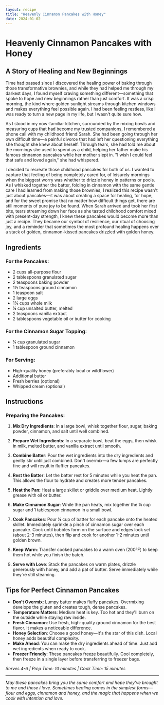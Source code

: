 ```yaml
---
layout: recipe
title: "Heavenly Cinnamon Pancakes with Honey"
date: 2024-01-02
---
```


# Heavenly Cinnamon Pancakes with Honey

## A Story of Healing and New Beginnings

Time had passed since I discovered the healing power of baking through those transformative brownies, and while they had helped me through my darkest days, I found myself craving something different—something that spoke to hope and new beginnings rather than just comfort. It was a crisp morning, the kind where golden sunlight streams through kitchen windows and makes everything feel possible again. I had been feeling restless, like I was ready to turn a new page in my life, but I wasn't quite sure how.

As I stood in my now-familiar kitchen, surrounded by the mixing bowls and measuring cups that had become my trusted companions, I remembered a phone call with my childhood friend Sarah. She had been going through her own difficult time—a painful divorce that had left her questioning everything she thought she knew about herself. Through tears, she had told me about the mornings she used to spend as a child, helping her father make his famous cinnamon pancakes while her mother slept in. "I wish I could feel that safe and loved again," she had whispered.

I decided to recreate those childhood pancakes for both of us. I wanted to capture that feeling of being completely cared for, of leisurely mornings when the biggest worry was whether to drizzle honey in patterns or pools. As I whisked together the batter, folding in cinnamon with the same gentle care I had learned from making those brownies, I realized this recipe wasn't just about pancakes—it was about creating a space for healing, for hope, and for the sweet promise that no matter how difficult things get, there are still moments of pure joy to be found. When Sarah arrived and took her first bite, tears streaming down her face as she tasted childhood comfort mixed with present-day strength, I knew these pancakes would become more than just a recipe. They became our symbol of resilience, our ritual of choosing joy, and a reminder that sometimes the most profound healing happens over a stack of golden, cinnamon-kissed pancakes drizzled with golden honey.

## Ingredients

### For the Pancakes:
- 2 cups all-purpose flour
- 2 tablespoons granulated sugar
- 2 teaspoons baking powder
- 1½ teaspoons ground cinnamon
- 1 teaspoon salt
- 2 large eggs
- 1¾ cups whole milk
- ¼ cup unsalted butter, melted
- 2 teaspoons vanilla extract
- 2 tablespoons vegetable oil or butter for cooking

### For the Cinnamon Sugar Topping:
- ¼ cup granulated sugar
- 1 tablespoon ground cinnamon

### For Serving:
- High-quality honey (preferably local or wildflower)
- Additional butter
- Fresh berries (optional)
- Whipped cream (optional)

## Instructions

### Preparing the Pancakes:

1. **Mix Dry Ingredients**: In a large bowl, whisk together flour, sugar, baking powder, cinnamon, and salt until well combined.

2. **Prepare Wet Ingredients**: In a separate bowl, beat the eggs, then whisk in milk, melted butter, and vanilla extract until smooth.

3. **Combine Batter**: Pour the wet ingredients into the dry ingredients and gently stir until just combined. Don't overmix—a few lumps are perfectly fine and will result in fluffier pancakes.

4. **Rest the Batter**: Let the batter rest for 5 minutes while you heat the pan. This allows the flour to hydrate and creates more tender pancakes.

5. **Heat the Pan**: Heat a large skillet or griddle over medium heat. Lightly grease with oil or butter.

6. **Make Cinnamon Sugar**: While the pan heats, mix together the ¼ cup sugar and 1 tablespoon cinnamon in a small bowl.

7. **Cook Pancakes**: Pour ¼ cup of batter for each pancake onto the heated skillet. Immediately sprinkle a pinch of cinnamon sugar over each pancake. Cook until bubbles form on the surface and edges look set (about 2-3 minutes), then flip and cook for another 1-2 minutes until golden brown.

8. **Keep Warm**: Transfer cooked pancakes to a warm oven (200°F) to keep them hot while you finish the batch.

9. **Serve with Love**: Stack the pancakes on warm plates, drizzle generously with honey, and add a pat of butter. Serve immediately while they're still steaming.

## Tips for Perfect Cinnamon Pancakes

- **Don't Overmix**: Lumpy batter makes fluffy pancakes. Overmixing develops the gluten and creates tough, dense pancakes.
- **Temperature Matters**: Medium heat is key. Too hot and they'll burn on the outside while staying raw inside.
- **Fresh Cinnamon**: Use fresh, high-quality ground cinnamon for the best flavor. It makes a noticeable difference.
- **Honey Selection**: Choose a good honey—it's the star of this dish. Local honey adds beautiful complexity.
- **Make Ahead**: You can make the dry ingredients ahead of time. Just add wet ingredients when ready to cook.
- **Freezer Friendly**: These pancakes freeze beautifully. Cool completely, then freeze in a single layer before transferring to freezer bags.

*Serves 4-6 | Prep Time: 10 minutes | Cook Time: 15 minutes*

---

*May these pancakes bring you the same comfort and hope they've brought to me and those I love. Sometimes healing comes in the simplest forms—flour and eggs, cinnamon and honey, and the magic that happens when we cook with intention and love.*